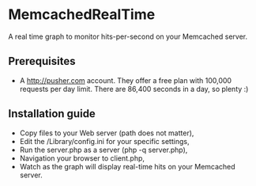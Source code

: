 MemcachedRealTime
=================

A real time graph to monitor hits-per-second on your Memcached server.

Prerequisites
-------------

* A http://pusher.com account. They offer a free plan with 100,000 requests per day limit. There are 86,400 seconds in a day, so plenty :)

Installation guide
------------------

* Copy files to your Web server (path does not matter),
* Edit the /Library/config.ini for your specific settings,
* Run the server.php as a server (php -q server.php),
* Navigation your browser to client.php,
* Watch as the graph will display real-time hits on your Memcached server.